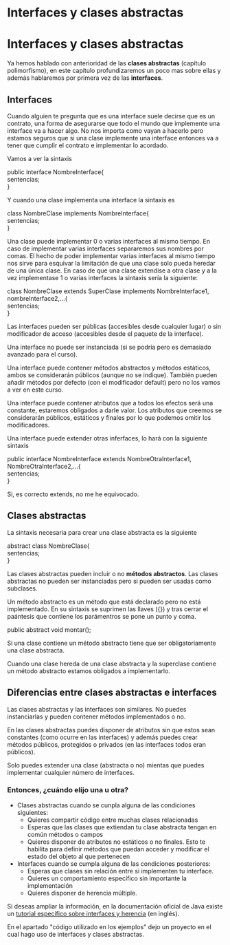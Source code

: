 # Interfaces y clases abstractas

# Interfaces y clases abstractas

Ya hemos hablado con anterioridad de las **clases abstractas** (capítulo polimorfismo), en este capítulo profundizaremos un poco mas sobre ellas y además hablaremos por primera vez de las **interfaces**.

## Interfaces

Cuando alguien te pregunta que es una interface suele decirse que es un contrato, una forma de asegurarse que todo el mundo que implemente una interface va a hacer algo. No nos importa como vayan a hacerlo pero estamos seguros que si una clase implemente una interface entonces va a tener que cumplir el contrato e implementar lo acordado.

Vamos a ver la sintaxis

public interface NombreInterface{   
    sentencias;  
}

Y cuando una clase implementa una interface la sintaxis es

class NombreClase implements NombreInterface{  
    sentencias;  
}

Una clase puede implementar 0 o varias interfaces al mismo tiempo. En caso de implementar varias interfaces separaremos sus nombres por comas. El hecho de poder implementar varias interfaces al mismo tiempo nos sirve para esquivar la limitación de que una clase solo pueda heredar de una única clase. En caso de que una clase extendise a otra clase y a la vez implementase 1 o varias interfaces la sintaxis sería la siguiente:

class NombreClase extends SuperClase implements NombreInterface1, nombreInterface2,...{  
    sentencias;  
}

Las interfaces pueden ser públicas (accesibles desde cualquier lugar) o sin modificador de acceso (accesibles desde el paquete de la interface).

Una interface no puede ser instanciada (si se podría pero es demasiado avanzado para el curso).

Una interface puede contener métodos abstractos y métodos estáticos, ambos se considerarán públicos (aunque no se indique). También pueden añadir métodos por defecto (con el modificador default) pero no los vamos a ver en este curso.

Una interface puede contener atributos que a todos los efectos será una constante, estaremos obligados a darle valor. Los atributos que creemos se considerarán públicos, estáticos y finales por lo que podemos omitir los modificadores.  

Una interface puede extender otras inferfaces, lo hará con la siguiente sintaxis

public interface NombreInterface extends NombreOtraInterface1, NombreOtraInterface2,...{  
    sentencias;  
}

Si, es correcto extends, no me he equivocado.

## Clases abstractas

La sintaxis necesaria para crear una clase abstracta es la siguiente

abstract class NombreClase{  
    sentencias;  
}

Las clases abstractas pueden incluir o no **métodos abstractos**. Las clases abstractas no pueden ser instanciadas pero si pueden ser usadas como subclases.

Un método abstracto es un método que está declarado pero no está implementado. En su sintaxis se suprimen las llaves ({}) y tras cerrar el paántesis que contiene los parámentros se pone un punto y coma.

public abstract void montar();

Si una clase contiene un método abstracto tiene que ser obligatoriamente una clase abstracta.

Cuando una clase hereda de una clase abstracta y la superclase contiene un método abstracto estamos obligados a implementarlo.

## Diferencias entre clases abstractas e interfaces

Las clases abstractas y las interfaces son similares. No puedes instanciarlas y pueden contener métodos implementados o no.

En las clases abstractas puedes disponer de atributos sin que estos sean constantes (como ocurre en las interfaces) y además puedes crear métodos públicos, protegidos o privados (en las interfaces todos eran públicos).

Solo puedes extender una clase (abstracta o no) mientas que puedes implementar cualquier número de interfaces.

### Entonces, ¿cuándo elijo una u otra?

*   Clases abstractas cuando se cunpla alguna de las condiciones siguientes:
    *   Quieres compartir código entre muchas clases relacionadas
    *   Esperas que las clases que extiendan tu clase abstracta tengan en común métodos o campos
    *   Quieres disponer de atributos no estáticos o no finales. Esto te habilita para definir métodos que puedan acceder y modificar el estado del objeto al que pertenecen
*   Interfaces cuando se cumpla alguna de las condiciones posteriores:
    *   Esperas que clases sin relación entre si implementen tu interface.
    *   Quieres un comportamiento específico sin importante la implementación
    *   Quieres disponer de herencia múltiple.

Si deseas ampliar la información, en la documentación oficial de Java existe un [tutorial específico sobre interfaces y herencia](https://docs.oracle.com/javase/tutorial/java/IandI/index.html "Interfaces y herencia") (en inglés).

En el apartado "código utilizado en los ejemplos" dejo un proyecto en el cual hago uso de interfaces y clases abstractas.

